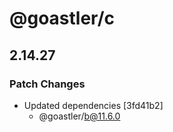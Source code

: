 # @goastler/c

## 2.14.27

### Patch Changes

- Updated dependencies [3fd41b2]
  - @goastler/b@11.6.0
